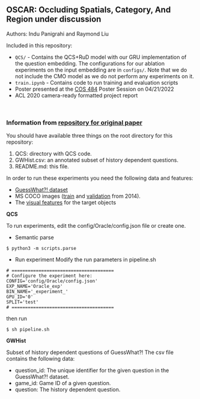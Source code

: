 ## **OSCAR: Occluding Spatials, Category, And Region under discussion**

Authors: Indu Panigrahi and Raymond Liu

Included in this repository:
* ``QCS/`` - Contains the QCS+RuD model with our GRU implementation of the question embedding. The configurations for our ablation experiments on the input embedding are in ``configs/``. Note that we do not include the CMO model as we do not perform any experiments on it.
* ``train.ipynb`` - Contains code to run training and evaluation scripts
* Poster presented at the [COS 484](https://princeton-nlp.github.io/cos484/) Poster Session on 04/21/2022
* ACL 2020 camera-ready formatted project report

<br>

### **Information from [repository for original paper](https://github.com/mmazuecos/Region-under-discussion-for-visual-dialog)**

You should have available three things on the root directory for this repository:
1. QCS: directory with QCS code.
2. GWHist.csv: an annotated subset of history dependent questions.
3. README.md: this file.

In order to run these experiments you need the following data and features:

+ [GuessWhat?! dataset](https://drive.google.com/file/d/1JiJIV_Ve65SHriU8veTtLVWmlM-Nu6pi/view?usp=sharing)
+ MS COCO images ([train](images.cocodataset.org/zips/train2014.zip) and [validation](images.cocodataset.org/zips/val2014.zip) from 2014).
+ The [visual features](https://drive.google.com/file/d/1t1PoKWkrDoKlQwJehtG2mHiuJ5B9-Al2/view?usp=sharing) for the target objects

**QCS**

To run experiments, edit the config/Oracle/config.json file or create one.

* Semantic parse
```
$ python3 -m scripts.parse
```

* Run experiment
Modify the run parameters in pipeline.sh

```
# ======================================
# Configure the experiment here:
CONFIG='config/Oracle/config.json'
EXP_NAME='Oracle_exp'
BIN_NAME='_experiment_'
GPU_ID='0'
SPLIT='test'
# ======================================
```
then run
```
$ sh pipeline.sh
```

**GWHist**

Subset of history dependent questions of GuessWhat?!
The csv file contains the following data:

- question\_id: The unique identifier for the given question in the GuessWhat?! dataset.
- game\_id: Game ID of a given question.
- question: The history dependent question.

